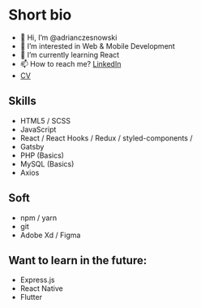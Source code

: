  # Short bio
 - 👋 Hi, I’m @adrianczesnowski
 - 👀 I’m interested in Web & Mobile Development
 - 🌱 I’m currently learning React
 - 📫 How to reach me? [LinkedIn](https://www.linkedin.com/in/adrian-czesnowski-2a782816a/)
 - [CV](https://drive.google.com/file/d/1AoZ9nRBQlVQYtHWaRJxdx5vgq7QM84Xe/view?usp=sharing)

## Skills
 * HTML5 / SCSS
 * JavaScript
 * React / React Hooks / Redux / styled-components / 
 * Gatsby
 * PHP (Basics)
 * MySQL (Basics)
 * Axios

## Soft
 * npm / yarn
 * git
 * Adobe Xd / Figma

## Want to learn in the future:
 * Express.js
 * React Native
 * Flutter
 
